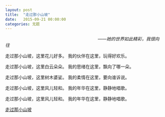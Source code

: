 ```yaml
---
layout: post
title:  "走过那小山坡"
date:   2015-09-21 00:00:00
categories: 无题
---
```


&nbsp;&nbsp;&nbsp;&nbsp;&nbsp;&nbsp;&nbsp;&nbsp;&nbsp;&nbsp;&nbsp;&nbsp;&nbsp;&nbsp;
&nbsp;&nbsp;&nbsp;&nbsp;&nbsp;&nbsp;&nbsp;&nbsp;&nbsp;&nbsp;&nbsp;&nbsp;&nbsp;&nbsp;
&nbsp;&nbsp;&nbsp;&nbsp;&nbsp;&nbsp;&nbsp;&nbsp;&nbsp;&nbsp;&nbsp;&nbsp;&nbsp;&nbsp;
&nbsp;&nbsp;&nbsp;&nbsp;&nbsp;&nbsp;&nbsp;&nbsp;&nbsp;&nbsp;&nbsp;&nbsp;&nbsp;&nbsp;
&nbsp;&nbsp;&nbsp;&nbsp;&nbsp;&nbsp;&nbsp;&nbsp;&nbsp;&nbsp;&nbsp;&nbsp;&nbsp;&nbsp;
<i>——她的世界如此精彩，我很向往</i>


走过那小山坡，这里花儿好多。
我的伙伴在这里，玩得好欢乐。

走过那小山坡，这里白云朵朵。
我的思绪在这里，飘向了哪一朵。

走过那小山坡，这里树木婆娑。
我的柔情在这里，要向谁诉说。

走过那小山坡，这里风儿轻和。
我的年华在这里，静静地唱歌。

走过那小山坡，这里风儿轻和。
我的年华在这里，静静地唱歌。


[走过那小山坡](/image/2015-09-21-tttttttt/voice.mp3)
